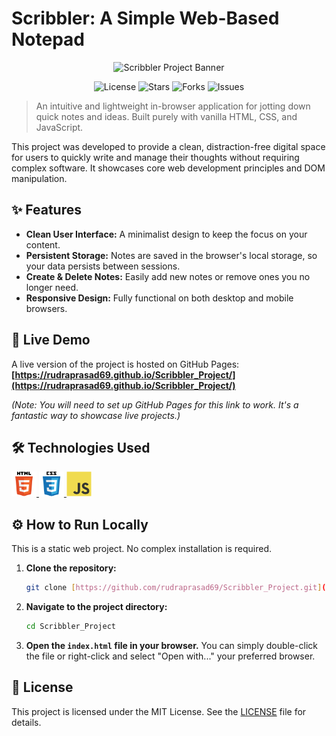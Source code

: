 # Scribbler: A Simple Web-Based Notepad

<p align="center">
  <img src="path/to/your/project-banner.png" alt="Scribbler Project Banner" width="700">
</p>

<p align="center">
  <img src="https://img.shields.io/github/license/rudraprasad69/Scribbler_Project" alt="License">
  <img src="https://img.shields.io/github/stars/rudraprasad69/Scribbler_Project" alt="Stars">
  <img src="https://img.shields.io/github/forks/rudraprasad69/Scribbler_Project" alt="Forks">
  <img src="https://img.shields.io/github/issues/rudraprasad69/Scribbler_Project" alt="Issues">
</p>

> An intuitive and lightweight in-browser application for jotting down quick notes and ideas. Built purely with vanilla HTML, CSS, and JavaScript.

This project was developed to provide a clean, distraction-free digital space for users to quickly write and manage their thoughts without requiring complex software. It showcases core web development principles and DOM manipulation.

## ✨ Features

-   **Clean User Interface:** A minimalist design to keep the focus on your content.
-   **Persistent Storage:** Notes are saved in the browser's local storage, so your data persists between sessions.
-   **Create & Delete Notes:** Easily add new notes or remove ones you no longer need.
-   **Responsive Design:** Fully functional on both desktop and mobile browsers.

## 🚀 Live Demo

A live version of the project is hosted on GitHub Pages:
**[https://rudraprasad69.github.io/Scribbler_Project/](https://rudraprasad69.github.io/Scribbler_Project/)**

*(Note: You will need to set up GitHub Pages for this link to work. It's a fantastic way to showcase live projects.)*


## 🛠️ Technologies Used

<p align="left">
  <a href="https://www.w3.org/html/" target="_blank" rel="noreferrer"> <img src="https://raw.githubusercontent.com/devicons/devicon/master/icons/html5/html5-original-wordmark.svg" alt="html5" width="40" height="40"/> </a>
  <a href="https://www.w3schools.com/css/" target="_blank" rel="noreferrer"> <img src="https://raw.githubusercontent.com/devicons/devicon/master/icons/css3/css3-original-wordmark.svg" alt="css3" width="40" height="40"/> </a>
  <a href="https://developer.mozilla.org/en-US/docs/Web/JavaScript" target="_blank" rel="noreferrer"> <img src="https://raw.githubusercontent.com/devicons/devicon/master/icons/javascript/javascript-original.svg" alt="javascript" width="40" height="40"/> </a>
</p>

## ⚙️ How to Run Locally

This is a static web project. No complex installation is required.

1.  **Clone the repository:**
    ```bash
    git clone [https://github.com/rudraprasad69/Scribbler_Project.git](https://github.com/rudraprasad69/Scribbler_Project.git)
    ```

2.  **Navigate to the project directory:**
    ```bash
    cd Scribbler_Project
    ```

3.  **Open the `index.html` file in your browser.**
    You can simply double-click the file or right-click and select "Open with..." your preferred browser.

## 📝 License

This project is licensed under the MIT License. See the [LICENSE](LICENSE) file for details.
